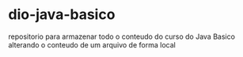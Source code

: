 # dio-java-basico
repositorio para armazenar todo o conteudo do curso do Java Basico
alterando o conteudo de um arquivo de forma local